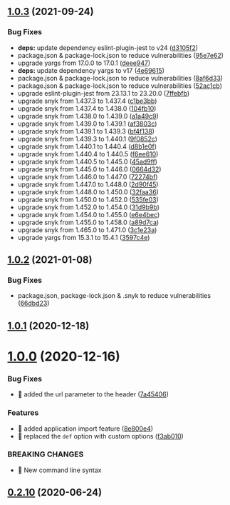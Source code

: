 ## [1.0.3](https://github.com/aerogear/unifiedpush-cli/compare/1.0.2...1.0.3) (2021-09-24)


### Bug Fixes

* **deps:** update dependency eslint-plugin-jest to v24 ([d3105f2](https://github.com/aerogear/unifiedpush-cli/commit/d3105f27fe22c89d3d75532f6dc7ae8f239f38a6))
* package.json & package-lock.json to reduce vulnerabilities ([95e7e62](https://github.com/aerogear/unifiedpush-cli/commit/95e7e628a5a76f4334765ad7edafebb4b3166d24))
* upgrade yargs from 17.0.0 to 17.0.1 ([deee947](https://github.com/aerogear/unifiedpush-cli/commit/deee94727fecea1f65e767fc060828c4e75b3a53))
* **deps:** update dependency yargs to v17 ([4e69615](https://github.com/aerogear/unifiedpush-cli/commit/4e69615145b17b5edbd8e95d55589e90069b9506))
* package.json & package-lock.json to reduce vulnerabilities ([8af6d33](https://github.com/aerogear/unifiedpush-cli/commit/8af6d3383837033f03ff28f2be7099aad2a61a62))
* package.json & package-lock.json to reduce vulnerabilities ([52ac1cb](https://github.com/aerogear/unifiedpush-cli/commit/52ac1cb39d1a5e3b6e0de7d6a99decd5fdf87f7e))
* upgrade eslint-plugin-jest from 23.13.1 to 23.20.0 ([7ffebfb](https://github.com/aerogear/unifiedpush-cli/commit/7ffebfb068a497b9fc796fd07e4deebf726621e6))
* upgrade snyk from 1.437.3 to 1.437.4 ([c1be3bb](https://github.com/aerogear/unifiedpush-cli/commit/c1be3bbf6ab51101e624e18c8e8b5a3e65057f69))
* upgrade snyk from 1.437.4 to 1.438.0 ([104fb10](https://github.com/aerogear/unifiedpush-cli/commit/104fb105e3030e64d16ea33de0ea388b2e1851a1))
* upgrade snyk from 1.438.0 to 1.439.0 ([a1a49c9](https://github.com/aerogear/unifiedpush-cli/commit/a1a49c93fa3198ed0f6e03630b00ef870dcc930e))
* upgrade snyk from 1.439.0 to 1.439.1 ([af3803c](https://github.com/aerogear/unifiedpush-cli/commit/af3803cfdc2a35c5b5ee0a38005580936a813f93))
* upgrade snyk from 1.439.1 to 1.439.3 ([bf4f138](https://github.com/aerogear/unifiedpush-cli/commit/bf4f138205e7fb6dc716ceb43b77855263d3166c))
* upgrade snyk from 1.439.3 to 1.440.1 ([9f0852c](https://github.com/aerogear/unifiedpush-cli/commit/9f0852c55d9df9b65e8914782063dbecaebff660))
* upgrade snyk from 1.440.1 to 1.440.4 ([d8b1e0f](https://github.com/aerogear/unifiedpush-cli/commit/d8b1e0fbd93e2b2a1e1e2fcf44ce0721812875b3))
* upgrade snyk from 1.440.4 to 1.440.5 ([f6ee610](https://github.com/aerogear/unifiedpush-cli/commit/f6ee6104e456f72a90f166df7892ab892415f81b))
* upgrade snyk from 1.440.5 to 1.445.0 ([45ad9ff](https://github.com/aerogear/unifiedpush-cli/commit/45ad9ff8cc427bdf43d6669ca8bbc46a0f1d695d))
* upgrade snyk from 1.445.0 to 1.446.0 ([0664d32](https://github.com/aerogear/unifiedpush-cli/commit/0664d322862f99c474f3a6e9544cd77cbecaff43))
* upgrade snyk from 1.446.0 to 1.447.0 ([72274bf](https://github.com/aerogear/unifiedpush-cli/commit/72274bfadc5d71f2dbf8c3e0a9535efad21bfe22))
* upgrade snyk from 1.447.0 to 1.448.0 ([2d90f45](https://github.com/aerogear/unifiedpush-cli/commit/2d90f45fd197bfc6141d54a4ad2e59512e06f10b))
* upgrade snyk from 1.448.0 to 1.450.0 ([32faa36](https://github.com/aerogear/unifiedpush-cli/commit/32faa360cf4270a355926a17bb5d3e6d5381d469))
* upgrade snyk from 1.450.0 to 1.452.0 ([535fe03](https://github.com/aerogear/unifiedpush-cli/commit/535fe032d923ffce5415a3a087b04bc02da34481))
* upgrade snyk from 1.452.0 to 1.454.0 ([31d9b9b](https://github.com/aerogear/unifiedpush-cli/commit/31d9b9b473b4c1592297bc29e9aaa78d4a168841))
* upgrade snyk from 1.454.0 to 1.455.0 ([e6e4bec](https://github.com/aerogear/unifiedpush-cli/commit/e6e4bec902ba9a76ae6438ebf8f71b5a21e1d9e5))
* upgrade snyk from 1.455.0 to 1.458.0 ([a89d7ca](https://github.com/aerogear/unifiedpush-cli/commit/a89d7ca69e15af3631b50ea20b288baeadf3c44c))
* upgrade snyk from 1.465.0 to 1.471.0 ([3c1e23a](https://github.com/aerogear/unifiedpush-cli/commit/3c1e23a27419c9a4609b0c1ff879fcbd973e2ffa))
* upgrade yargs from 15.3.1 to 15.4.1 ([3597c4e](https://github.com/aerogear/unifiedpush-cli/commit/3597c4e65944959ace7725ac643eb9e7d7732a11))



## [1.0.2](https://github.com/aerogear/unifiedpush-cli/compare/1.0.1...1.0.2) (2021-01-08)


### Bug Fixes

* package.json, package-lock.json & .snyk to reduce vulnerabilities ([66dbd23](https://github.com/aerogear/unifiedpush-cli/commit/66dbd236bb4b18e7d33e6b384b153151d41dbd05))



## [1.0.1](https://github.com/aerogear/unifiedpush-cli/compare/1.0.0...1.0.1) (2020-12-18)



# [1.0.0](https://github.com/aerogear/unifiedpush-cli/compare/0.2.10...1.0.0) (2020-12-16)


### Bug Fixes

* 🐛 added the url parameter to the header ([7a45406](https://github.com/aerogear/unifiedpush-cli/commit/7a454062534cf8c3bb27c48987a9ac22cc3b7946))


### Features

* 🎸 added application import feature ([8e800e4](https://github.com/aerogear/unifiedpush-cli/commit/8e800e487fabc3b17cf98aaf2aab037bff475ca9))
* 🎸 replaced the `def` option with custom options ([f3ab010](https://github.com/aerogear/unifiedpush-cli/commit/f3ab0108fdcdef68f6e338d8a3ba2fc3c8e67b87))


### BREAKING CHANGES

* 🧨 New command line syntax



## [0.2.10](https://github.com/aerogear/unifiedpush-cli/compare/0.2.9...0.2.10) (2020-06-24)



